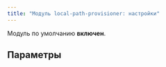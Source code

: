 ```yaml
---
title: "Модуль local-path-provisioner: настройки"
---
```


Модуль по умолчанию **включен**.

## Параметры

<!-- SCHEMA -->
